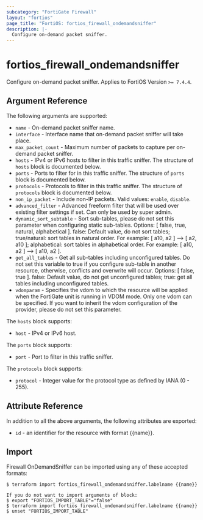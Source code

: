 ```yaml
---
subcategory: "FortiGate Firewall"
layout: "fortios"
page_title: "FortiOS: fortios_firewall_ondemandsniffer"
description: |-
  Configure on-demand packet sniffer.
---
```


# fortios_firewall_ondemandsniffer
Configure on-demand packet sniffer. Applies to FortiOS Version `>= 7.4.4`.

## Argument Reference

The following arguments are supported:

* `name` - On-demand packet sniffer name.
* `interface` - Interface name that on-demand packet sniffer will take place.
* `max_packet_count` - Maximum number of packets to capture per on-demand packet sniffer.
* `hosts` - IPv4 or IPv6 hosts to filter in this traffic sniffer. The structure of `hosts` block is documented below.
* `ports` - Ports to filter for in this traffic sniffer. The structure of `ports` block is documented below.
* `protocols` - Protocols to filter in this traffic sniffer. The structure of `protocols` block is documented below.
* `non_ip_packet` - Include non-IP packets. Valid values: `enable`, `disable`.
* `advanced_filter` - Advanced freeform filter that will be used over existing filter settings if set. Can only be used by super admin.
* `dynamic_sort_subtable` - Sort sub-tables, please do not set this parameter when configuring static sub-tables. Options: [ false, true, natural, alphabetical ]. false: Default value, do not sort tables; true/natural: sort tables in natural order. For example: [ a10, a2 ] --> [ a2, a10 ]; alphabetical: sort tables in alphabetical order. For example: [ a10, a2 ] --> [ a10, a2 ].
* `get_all_tables` - Get all sub-tables including unconfigured tables. Do not set this variable to true if you configure sub-table in another resource, otherwise, conflicts and overwrite will occur. Options: [ false, true ]. false: Default value, do not get unconfigured tables; true: get all tables including unconfigured tables. 
* `vdomparam` - Specifies the vdom to which the resource will be applied when the FortiGate unit is running in VDOM mode. Only one vdom can be specified. If you want to inherit the vdom configuration of the provider, please do not set this parameter.

The `hosts` block supports:

* `host` - IPv4 or IPv6 host.

The `ports` block supports:

* `port` - Port to filter in this traffic sniffer.

The `protocols` block supports:

* `protocol` - Integer value for the protocol type as defined by IANA (0 - 255).


## Attribute Reference

In addition to all the above arguments, the following attributes are exported:
* `id` - an identifier for the resource with format {{name}}.

## Import

Firewall OnDemandSniffer can be imported using any of these accepted formats:
```
$ terraform import fortios_firewall_ondemandsniffer.labelname {{name}}

If you do not want to import arguments of block:
$ export "FORTIOS_IMPORT_TABLE"="false"
$ terraform import fortios_firewall_ondemandsniffer.labelname {{name}}
$ unset "FORTIOS_IMPORT_TABLE"
```
